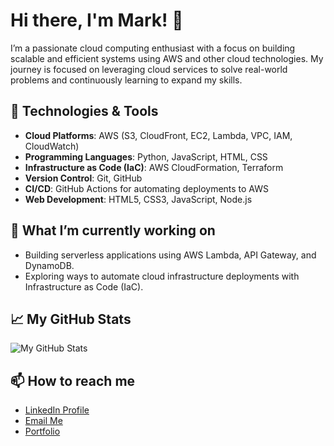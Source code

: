 # Hi there, I'm Mark! 👋

I’m a passionate cloud computing enthusiast with a focus on building scalable and efficient systems using AWS and other cloud technologies. My journey is focused on leveraging cloud services to solve real-world problems and continuously learning to expand my skills.

## 🔧 Technologies & Tools

- **Cloud Platforms**: AWS (S3, CloudFront, EC2, Lambda, VPC, IAM, CloudWatch)
- **Programming Languages**: Python, JavaScript, HTML, CSS
- **Infrastructure as Code (IaC)**: AWS CloudFormation, Terraform
- **Version Control**: Git, GitHub
- **CI/CD**: GitHub Actions for automating deployments to AWS
- **Web Development**: HTML5, CSS3, JavaScript, Node.js

## 🌱 What I’m currently working on

- Building serverless applications using AWS Lambda, API Gateway, and DynamoDB.
- Exploring ways to automate cloud infrastructure deployments with Infrastructure as Code (IaC).

## 📈 My GitHub Stats

![My GitHub Stats](https://github-readme-stats.vercel.app/api?username=Strongarm00&show_icons=true&theme=highcontrast)

## 📫 How to reach me

- [LinkedIn Profile](www.linkedin.com/in/mark-armstrong868)
- [Email Me](https://mail.google.com/mail/?view=cm&fs=1&to=mark.armstrong868@gmail.com)
- [Portfolio](https://armstrong-industries.net)
